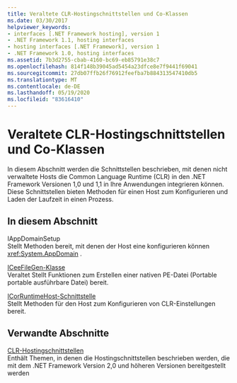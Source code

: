 ```yaml
---
title: Veraltete CLR-Hostingschnittstellen und Co-Klassen
ms.date: 03/30/2017
helpviewer_keywords:
- interfaces [.NET Framework hosting], version 1
- .NET Framework 1.1, hosting interfaces
- hosting interfaces [.NET Framework], version 1
- .NET Framework 1.0, hosting interfaces
ms.assetid: 7b3d2755-cbab-4160-bc69-eb85791e38c7
ms.openlocfilehash: 814f148b39045ad5454a23dfce8e7f9441f69041
ms.sourcegitcommit: 27db07ffb26f76912feefba7b884313547410db5
ms.translationtype: MT
ms.contentlocale: de-DE
ms.lasthandoff: 05/19/2020
ms.locfileid: "83616410"
---
```

# <a name="deprecated-clr-hosting-interfaces-and-coclasses"></a>Veraltete CLR-Hostingschnittstellen und Co-Klassen
In diesem Abschnitt werden die Schnittstellen beschrieben, mit denen nicht verwaltete Hosts die Common Language Runtime (CLR) in den .NET Framework Versionen 1,0 und 1,1 in Ihre Anwendungen integrieren können. Diese Schnittstellen bieten Methoden für einen Host zum Konfigurieren und Laden der Laufzeit in einen Prozess.  
  
## <a name="in-this-section"></a>In diesem Abschnitt  
 IAppDomainSetup  
 Stellt Methoden bereit, mit denen der Host eine konfigurieren können <xref:System.AppDomain> .  
  
 [ICeeFileGen-Klasse](iceefilegen-class.md)  
 Veraltet Stellt Funktionen zum Erstellen einer nativen PE-Datei (Portable portable ausführbare Datei) bereit.  
  
 [ICorRuntimeHost-Schnittstelle](icorruntimehost-interface.md)  
 Stellt Methoden für den Host zum Konfigurieren von CLR-Einstellungen bereit.  
  
## <a name="related-sections"></a>Verwandte Abschnitte  
 [CLR-Hostingschnittstellen](clr-hosting-interfaces.md)  
 Enthält Themen, in denen die Hostingschnittstellen beschrieben werden, die mit dem .NET Framework Version 2,0 und höheren Versionen bereitgestellt werden
